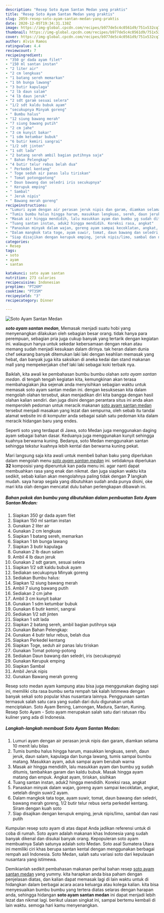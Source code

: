 ```yaml
---
description: "Resep Soto Ayam Santan Medan yang praktis"
title: "Resep Soto Ayam Santan Medan yang praktis"
slug: 2059-resep-soto-ayam-santan-medan-yang-praktis
date: 2020-12-05T19:34:31.138Z
image: https://img-global.cpcdn.com/recipes/b977de5c4c0561d9/751x532cq70/soto-ayam-santan-medan-foto-resep-utama.jpg
thumbnail: https://img-global.cpcdn.com/recipes/b977de5c4c0561d9/751x532cq70/soto-ayam-santan-medan-foto-resep-utama.jpg
cover: https://img-global.cpcdn.com/recipes/b977de5c4c0561d9/751x532cq70/soto-ayam-santan-medan-foto-resep-utama.jpg
author: Alvin Ramos
ratingvalue: 4.4
reviewcount: 7
recipeingredient:
- "350 gr dada ayam filet"
- "150 ml santan instan"
- "2 liter air"
- "2 cm lengkuas"
- "1 batang sereh memarkan"
- "1 bh bunga lawang"
- "3 butir kapulaga"
- "2 lb daun salam"
- "4 lb daun jeruk"
- "2 sdt garam sesuai selera"
- "1/2 sdt kaldu bubuk ayam"
- "secukupnya Minyak goreng"
- " Bumbu halus"
- "12 siung bawang merah"
- "7 siung bawang putih"
- "2 cm jahe"
- "3 cm kunyit bakar"
- "1 sdm ketumbar bubuk"
- "6 butir kemiri sangrai"
- "1/2 sdt jinten"
- "1 sdt lada"
- "2 batang sereh ambil bagian putihnya saja"
- " Bahan Pelengkap"
- "4 butir telur rebus belah dua"
- " Perkedel kentang"
- " Toge seduh air panas lalu tiriskan"
- " Tomat potongpotong"
- " Daun bawang dan seledri iris secukupnya"
- " Kerupuk emping"
- " Sambal"
- " Jeruk nipis"
- " Bawang merah goreng"
recipeinstructions:
- "Lumuri ayam dengan air perasan jeruk nipis dan garam, diamkan selama 10 menit lalu bilas"
- "Tumis bumbu halus hingga harum, masukkan lengkuas, sereh, daun jeruk, daun salam, kapulaga dan bunga lawang, tumis sampai bumbu matang. Masukkan ayam, aduk sampai ayam berubah warna"
- "Masak air hingga mendidih, lalu masukkan ayam dan bumbu yg sudah ditumis, tambahkan garam dan kaldu bubuk. Masak hingga ayam matang dan empuk. Angkat ayam, tiriskan, sisihkan"
- "Tuang santan instan, aduk2 hingga mendidih. Koreksi rasa, angkat"
- "Panaskan minyak dalam wajan, goreng ayam sampai kecoklatan, angkat, setelah dingin suwir2 ayam."
- "Dalam mangkok tata toge, ayam suwir, tomat, daun bawang dan seledri, bawang merah goreng, 1/2 butir telur rebus serta perkedel kentang. Siram dengan kuah soto"
- "Siap disajikan dengan kerupuk emping, jeruk nipis/limo, sambal dan nasi putih"
categories:
- Resep
tags:
- soto
- ayam
- santan

katakunci: soto ayam santan 
nutrition: 273 calories
recipecuisine: Indonesian
preptime: "PT26M"
cooktime: "PT35M"
recipeyield: "3"
recipecategory: Dinner

---
```



![Soto Ayam Santan Medan](https://img-global.cpcdn.com/recipes/b977de5c4c0561d9/751x532cq70/soto-ayam-santan-medan-foto-resep-utama.jpg)

<b><i>soto ayam santan medan</i></b>, Memasak menjadi suatu hobi yang menyenangkan dilakukan oleh sebagian besar orang. tidak hanya para perempuan, sebagian pria juga cukup banyak yang tertarik dengan kegiatan ini. walaupun hanya untuk sekedar kebersamaan dengan rekan atau memang sudah menjadi kesukaan dalam dirinya. tak heran dalam dunia chef sekarang banyak ditemukan laki laki dengan keahlian memasak yang hebat, dan banyak juga kita saksikan di aneka kedai dan stand makanan mall yang mempekerjakan chef laki laki sebagai koki terbaik nya.

Baiklah, kita awali ke pembahasan bumbu bumbu olahan <i>soto ayam santan medan</i>. di tengah tengah kegiatan kita, kemungkinan akan terasa membahagiakan jika sejenak anda menyisihkan sebagian waktu untuk memasak soto ayam santan medan ini. dengan kesuksesan kita dalam mengolah olahan tersebut, akan menjadikan diri kita bangga dengan hasil olahan kalian sendiri. dan juga disini dengan perantara situs ini anda akan memperoleh pedoman untuk meracik makanan <u>soto ayam santan medan</u> tersebut menjadi masakan yang lezat dan sempurna, oleh sebab itu tandai alamat website ini di komputer anda sebagai salah satu pedoman kita dalam meracik hidangan baru yang endes.

Seperti soto yang terdapat di Jawa, soto Medan juga menggunakan daging ayam sebagai bahan dasar. Keduanya juga menggunakan kunyit sehingga kuahnya berwarna kuning. Bedanya, soto Medan menggunakan santan sehingga tekstur kuahnya lebih kental dan berwarna kuning pekat.


Mari langsung saja kita awali untuk membeli bahan baku yang diperlukan dalam mengolah menu <u><i>soto ayam santan medan</i></u> ini. setidaknya diperlukan <b>32</b> komposisi yang diperuntuk kan pada menu ini. agar nanti dapat membuahkan rasa yang enak dan nikmat. dan juga siapkan waktu kita sedikit, sebab kalian akan mengolahnya paling tidak dengan <b>7</b> langkah mudah. saya harap segala yang dibutuhkan sudah anda punya disini, oke mari kita olah dengan mencatat dulu bahan perlengkapan dibawah ini.

<!--inarticleads1-->

##### Bahan pokok dan bumbu yang dibutuhkan dalam pembuatan Soto Ayam Santan Medan:

1. Siapkan 350 gr dada ayam filet
1. Siapkan 150 ml santan instan
1. Gunakan 2 liter air
1. Gunakan 2 cm lengkuas
1. Siapkan 1 batang sereh, memarkan
1. Siapkan 1 bh bunga lawang
1. Siapkan 3 butir kapulaga
1. Gunakan 2 lb daun salam
1. Ambil 4 lb daun jeruk
1. Gunakan 2 sdt garam, sesuai selera
1. Siapkan 1/2 sdt kaldu bubuk ayam
1. Sediakan secukupnya Minyak goreng
1. Sediakan  Bumbu halus:
1. Siapkan 12 siung bawang merah
1. Ambil 7 siung bawang putih
1. Sediakan 2 cm jahe
1. Ambil 3 cm kunyit bakar
1. Gunakan 1 sdm ketumbar bubuk
1. Gunakan 6 butir kemiri, sangrai
1. Sediakan 1/2 sdt jinten
1. Siapkan 1 sdt lada
1. Siapkan 2 batang sereh, ambil bagian putihnya saja
1. Gunakan  Bahan Pelengkap:
1. Gunakan 4 butir telur rebus, belah dua
1. Siapkan  Perkedel kentang
1. Siapkan  Toge, seduh air panas lalu tiriskan
1. Gunakan  Tomat potong-potong
1. Sediakan  Daun bawang dan seledri, iris (secukupnya)
1. Gunakan  Kerupuk emping
1. Siapkan  Sambal
1. Ambil  Jeruk nipis
1. Gunakan  Bawang merah goreng


Resep soto medan ayam kampung atau bisa juga menggunakan daging sapi ini, memiliki cita rasa bumbu serta rempah tak kalah Istimewa dengan banyak sekali soto popular khas nusantara lainnya. Penggunaan santan termasuk salah satu cara yang sudah dari dulu digunakan untuk menciptakan. Soto Ayam Bening, Lamongan, Madura, Santan, Kuning. Resep Soto Ayam - Soto ayam merupakan salah satu dari ratusan ribu kuliner yang ada di Indonesia. 

<!--inarticleads2-->

##### Langkah-langkah membuat Soto Ayam Santan Medan:

1. Lumuri ayam dengan air perasan jeruk nipis dan garam, diamkan selama 10 menit lalu bilas
1. Tumis bumbu halus hingga harum, masukkan lengkuas, sereh, daun jeruk, daun salam, kapulaga dan bunga lawang, tumis sampai bumbu matang. Masukkan ayam, aduk sampai ayam berubah warna
1. Masak air hingga mendidih, lalu masukkan ayam dan bumbu yg sudah ditumis, tambahkan garam dan kaldu bubuk. Masak hingga ayam matang dan empuk. Angkat ayam, tiriskan, sisihkan
1. Tuang santan instan, aduk2 hingga mendidih. Koreksi rasa, angkat
1. Panaskan minyak dalam wajan, goreng ayam sampai kecoklatan, angkat, setelah dingin suwir2 ayam.
1. Dalam mangkok tata toge, ayam suwir, tomat, daun bawang dan seledri, bawang merah goreng, 1/2 butir telur rebus serta perkedel kentang. Siram dengan kuah soto
1. Siap disajikan dengan kerupuk emping, jeruk nipis/limo, sambal dan nasi putih


Kumpulan resep soto ayam di atas dapat Anda jadikan referensi untuk di coba di rumah. Soto ayam adalah makanan khas Indonesia yang sudah banyak dikenal dan disukai banyak orang. Kepopuleran soto ayam membuatnya Salah satunya adalah soto Medan. Soto asal Sumatera Utara ini memiliki ciri khas berupa santan kental dengan menggunakan berbagai rempah asli Indonesia. Soto Medan, salah satu variasi soto dari kepulauan nusantara yang istimewa. 

Demikianlah sedikit pembahasan makanan perihal bahan resep <u>soto ayam santan medan</u> yang yummy. kita harapkan anda bisa paham dengan penjelasan diatas, dan kalian dapat memasak lagi di lain waktu untuk di hidangkan dalam berbagai acara acara keluarga atau kolega kalian. kita bisa menyesuaikan bumbu bumbu yang tertera diatas selaras dengan harapan anda, sehingga hidangan <b>soto ayam santan medan</b> ini dapat menjadi lebih lezat dan nikmat lagi. berikut ulasan singkat ini, sampai bertemu kembali di lain waktu. semoga hari kamu menyenangkan.
